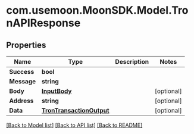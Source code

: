 # com.usemoon.MoonSDK.Model.TronAPIResponse

## Properties

| Name        | Type                                                  | Description | Notes       |
| ----------- | ----------------------------------------------------- | ----------- | ----------- |
| **Success** | **bool**                                              |             |             |
| **Message** | **string**                                            |             |             |
| **Body**    | [**InputBody**](inputbody.md)                         |             | \[optional] |
| **Address** | **string**                                            |             | \[optional] |
| **Data**    | [**TronTransactionOutput**](trontransactionoutput.md) |             | \[optional] |

[\[Back to Model list\]](./#documentation-for-models) [\[Back to API list\]](./#documentation-for-api-endpoints) [\[Back to README\]](./)
